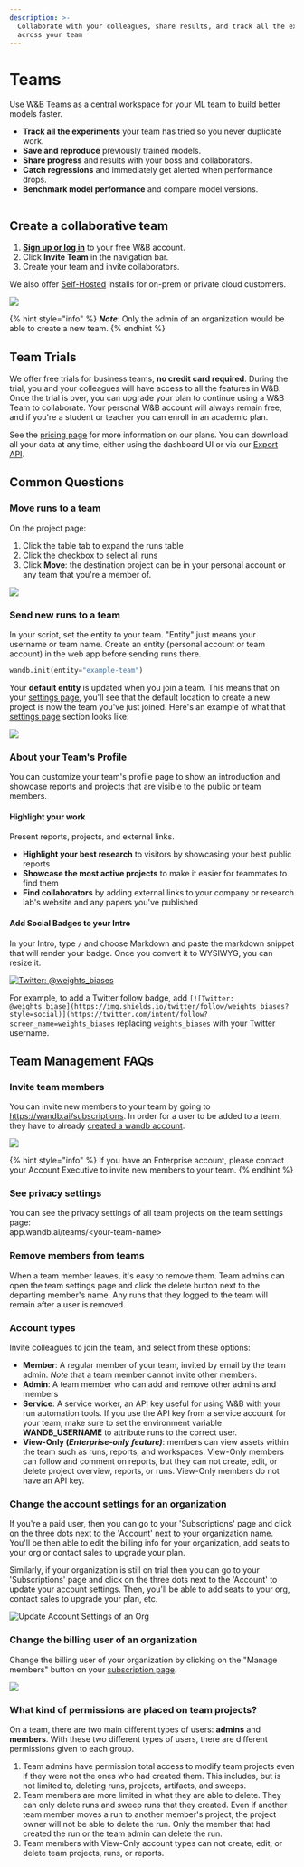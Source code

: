 ```yaml
---
description: >-
  Collaborate with your colleagues, share results, and track all the experiments
  across your team
---
```


# Teams

Use W\&B Teams as a central workspace for your ML team to build better models faster.

* **Track all the experiments** your team has tried so you never duplicate work.
* **Save and reproduce** previously trained models.
* **Share progress** and results with your boss and collaborators.
* **Catch regressions** and immediately get alerted when performance drops.
* **Benchmark model performance** and compare model versions.

<figure><img src="../../../.gitbook/assets/Screenshot 2022-12-07 at 12.33.29 (1) (1) (1).png" alt=""><figcaption></figcaption></figure>

## Create a collaborative team

1. [**Sign up or log in**](https://app.wandb.ai/login?signup=true) to your free W\&B account.
2. Click **Invite Team** in the navigation bar.
3. Create your team and invite collaborators.

We also offer [Self-Hosted](../../../guides/self-hosted/) installs for on-prem or private cloud customers.

![](<../../../.gitbook/assets/wandb demo - create a team.gif>)

{% hint style="info" %}
_**Note**_: Only the admin of an organization would be able to create a new team.
{% endhint %}

## Team Trials

We offer free trials for business teams, **no credit card required**. During the trial, you and your colleagues will have access to all the features in W\&B. Once the trial is over, you can upgrade your plan to continue using a W\&B Team to collaborate. Your personal W\&B account will always remain free, and if you're a student or teacher you can enroll in an academic plan.

See the [pricing page](https://wandb.ai/site/pricing) for more information on our plans. You can download all your data at any time, either using the dashboard UI or via our [Export API](../../python/public-api/).

## Common Questions

### Move runs to a team

On the project page:

1. Click the table tab to expand the runs table
2. Click the checkbox to select all runs
3. Click **Move**: the destination project can be in your personal account or any team that you're a member of.

![](<../../../.gitbook/assets/demo - move runs.gif>)

### Send new runs to a team

In your script, set the entity to your team. "Entity" just means your username or team name. Create an entity (personal account or team account) in the web app before sending runs there.

```python
wandb.init(entity="example-team")
```

Your **default entity** is updated when you join a team. This means that on your [settings page](https://app.wandb.ai/settings), you'll see that the default location to create a new project is now the team you've just joined. Here's an example of what that [settings page](https://app.wandb.ai/settings) section looks like:

![](<../../../.gitbook/assets/Screen Shot 2020-08-17 at 12.48.57 AM.png>)

### About your Team's Profile

You can customize your team's profile page to show an introduction and showcase reports and projects that are visible to the public or team members.&#x20;

#### Highlight your work

Present reports, projects, and external links.

* **Highlight your best research** to visitors by showcasing your best public reports
* **Showcase the most active projects** to make it easier for teammates to find them
* **Find collaborators** by adding external links to your company or research lab's website and any papers you've published

#### Add Social Badges to your Intro

In your Intro, type `/` and choose Markdown and paste the markdown snippet that will render your badge. Once you convert it to WYSIWYG, you can resize it.

&#x20; [![Twitter: @weights\_biases](https://img.shields.io/twitter/follow/weights\_biases?style=social)](https://twitter.com/intent/follow?screen\_name=weights\_biases)&#x20;

For example, to add a Twitter follow badge, add `[![Twitter: @weights_biase](https://img.shields.io/twitter/follow/weights_biases?style=social)](https://twitter.com/intent/follow?screen_name=weights_biases` replacing `weights_biases` with your Twitter username.

## Team Management FAQs

### Invite team members

You can invite new members to your team by going to https://wandb.ai/subscriptions. In order for a user to be added to a team, they have to already [created a wandb account](https://app.wandb.ai/login?signup=true).

![](../../../.gitbook/assets/ezgif-3-b665ff2fa9.gif)

{% hint style="info" %}
If you have an Enterprise account, please contact your Account Executive to invite new members to your team.
{% endhint %}

### See privacy settings

You can see the privacy settings of all team projects on the team settings page:\
app.wandb.ai/teams/\<your-team-name>

### Remove members from teams

When a team member leaves, it's easy to remove them. Team admins can open the team settings page and click the delete button next to the departing member's name. Any runs that they logged to the team will remain after a user is removed.

### Account types

Invite colleagues to join the team, and select from these options:

* **Member**: A regular member of your team, invited by email by the team admin. _Note_ that a team member cannot invite other members.
* **Admin**: A team member who can add and remove other admins and members
* **Service**: A service worker, an API key useful for using W\&B with your run automation tools. If you use the API key from a service account for your team, make sure to set the environment variable **WANDB\_USERNAME** to attribute runs to the correct user.
* **View-Only (**_**Enterprise-only feature)**_: members can view assets within the team such as runs, reports, and workspaces. View-Only members can follow and comment on reports, but they can not create, edit, or delete project overview, reports, or runs. View-Only members do not have an API key.

### Change the account settings for an organization

If you're a paid user, then you can go to your 'Subscriptions' page and click on the three dots next to the 'Account' next to your organization name. You'll be then able to edit the billing info for your organization, add seats to your org or contact sales to upgrade your plan.

Similarly, if your organization is still on trial then you can go to your 'Subscriptions' page and click on the three dots next to the 'Account' to update your account settings. Then, you'll be able to add seats to your org, contact sales to upgrade your plan, etc.

![Update Account Settings of an Org](../../../.gitbook/assets/edit\_account.gif)

### **Change the billing user of an organization**

Change the billing user of your organization by clicking on the "Manage members" button on your [subscription page](https://wandb.ai/subscriptions).

![](<../../../.gitbook/assets/Change billing user.gif>)

### What kind of permissions are placed on team projects?

On a team, there are two main different types of users: **admins** and **members**. With these two different types of users, there are different permissions given to each group.

1. Team admins have permission total access to modify team projects even if they were not the ones who had created them. This includes, but is not limited to, deleting runs, projects, artifacts, and sweeps.
2. Team members are more limited in what they are able to delete. They can only delete runs and sweep runs that they created. Even if another team member moves a run to another member's project, the project owner will not be able to delete the run. Only the member that had created the run or the team admin can delete the run.
3. Team members with View-Only account types can not create, edit, or delete team projects, runs, or reports.
